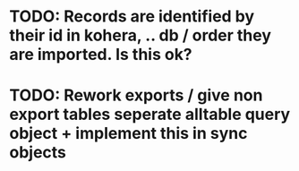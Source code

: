 # TODO: Records are identified by their id in kohera, .. db / order they are imported. Is this ok?

# TODO: Rework exports / give non export tables seperate alltable query object + implement this in sync objects
